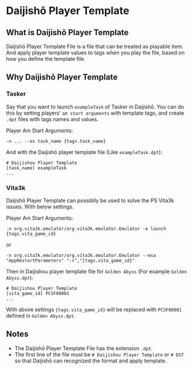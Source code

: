 # Daijishō Player Template
## What is Daijishō Player Template
Daijishō Player Template File is a file that can be treated as playable item. And apply player template values to tags when you play the file, based on how you define the template file.

## Why Daijishō Player Template

### Tasker
Say that you want to launch `exampleTask` of Tasker in Daijishō. You can do this by setting players' `am start arguments` with template tags, and create `.dpt` files with tags names and values.

Player Am Start Arguments:

 `-n ... --es task_name {tags.task_name}`

And with the Daijishō player template file (Like `exampleTask.dpt`):
```
# Daijishou Player Template
[task_name] exampleTask
...
```

### Vita3k
Daijishō Player Template can possiblly be used to solve the PS Vita3k issues. With below settings.

Player Am Start Arguments:

`-n org.vita3k.emulator/org.vita3k.emulator.Emulator -e launch {tags.vita_game_id}`

or

`-n org.vita3k.emulator/org.vita3k.emulator.Emulator --esa "AppRestartParameters" "-r","{tags.vita_game_id}"`

Then in Daijishou player template file for `Golden Abyss` (For example `Golden Abyss.dpt`):
```
# Daijishou Player Template
[vita_game_id] PCSF00001
...
```

With above settings `{tags.vita_game_id}` will be replaced with `PCSF00001` defined in `Golden Abyss.dpt`.

## Notes
 - The Daijishō Player Template File has the extension `.dpt`. 
 - The first line of the file must be `# Daijishou Player Template` or `# DST` so that Daijishō can recognized the format and apply template.
